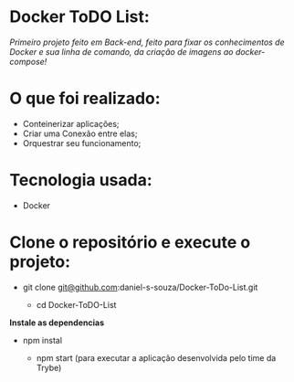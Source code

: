 # Docker ToDO List:

_Primeiro projeto feito em Back-end, feito para fixar os conhecimentos de Docker e sua linha de comando, da criação de imagens ao docker-compose!_

# O que foi realizado: 
 * Conteinerizar aplicações; 
 * Criar uma Conexão entre elas;
 * Orquestrar seu funcionamento;
 
# Tecnologia usada:
 * Docker

# Clone o repositório e execute o projeto:
 * git clone git@github.com:daniel-s-souza/Docker-ToDo-List.git
  
    * cd Docker-ToDO-List

 **Instale as dependencias**
  
  * npm instal
   
    * npm start (para executar a aplicação desenvolvida pelo time da Trybe)
